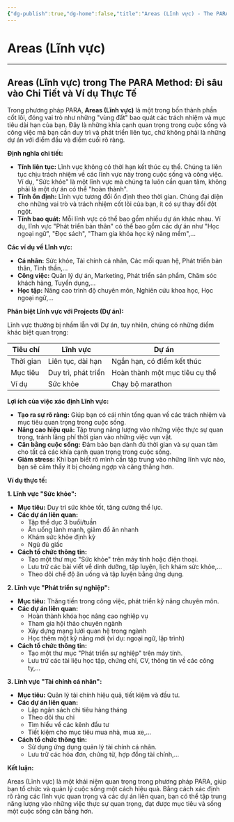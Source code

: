 ```yaml
---
{"dg-publish":true,"dg-home":false,"title":"Areas (Lĩnh vực) - The PARA Method","date":"2025-01-31","tags":["book","books/the-para-method"],"dg-path":"Books/The PARA Method/Areas (Lĩnh vực).md","permalink":"/books/the-para-method/areas-linh-vuc/","dgPassFrontmatter":true,"noteIcon":"","updated":"2025-01-31T08:17:25.209+07:00"}
---
```


# Areas (Lĩnh vực)
---
## Areas (Lĩnh vực) trong The PARA Method: Đi sâu vào Chi Tiết và Ví dụ Thực Tế

Trong phương pháp PARA, **Areas (Lĩnh vực)** là một trong bốn thành phần cốt lõi, đóng vai trò như những "vùng đất" bao quát các trách nhiệm và mục tiêu dài hạn của bạn. Đây là những khía cạnh quan trọng trong cuộc sống và công việc mà bạn cần duy trì và phát triển liên tục, chứ không phải là những dự án với điểm đầu và điểm cuối rõ ràng.

**Định nghĩa chi tiết:**

- **Tính liên tục:** Lĩnh vực không có thời hạn kết thúc cụ thể. Chúng ta liên tục chịu trách nhiệm về các lĩnh vực này trong cuộc sống và công việc. Ví dụ, "Sức khỏe" là một lĩnh vực mà chúng ta luôn cần quan tâm, không phải là một dự án có thể "hoàn thành".
- **Tính ổn định:** Lĩnh vực tương đối ổn định theo thời gian. Chúng đại diện cho những vai trò và trách nhiệm cốt lõi của bạn, ít có sự thay đổi đột ngột.
- **Tính bao quát:** Mỗi lĩnh vực có thể bao gồm nhiều dự án khác nhau. Ví dụ, lĩnh vực "Phát triển bản thân" có thể bao gồm các dự án như "Học ngoại ngữ", "Đọc sách", "Tham gia khóa học kỹ năng mềm",...

**Các ví dụ về Lĩnh vực:**

- **Cá nhân:** Sức khỏe, Tài chính cá nhân, Các mối quan hệ, Phát triển bản thân, Tinh thần,...
- **Công việc:** Quản lý dự án, Marketing, Phát triển sản phẩm, Chăm sóc khách hàng, Tuyển dụng,...
- **Học tập:** Nâng cao trình độ chuyên môn, Nghiên cứu khoa học, Học ngoại ngữ,...

**Phân biệt Lĩnh vực với Projects (Dự án):**

Lĩnh vực thường bị nhầm lẫn với Dự án, tuy nhiên, chúng có những điểm khác biệt quan trọng:

|Tiêu chí|Lĩnh vực|Dự án|
|---|---|---|
|Thời gian|Liên tục, dài hạn|Ngắn hạn, có điểm kết thúc|
|Mục tiêu|Duy trì, phát triển|Hoàn thành một mục tiêu cụ thể|
|Ví dụ|Sức khỏe|Chạy bộ marathon|

**Lợi ích của việc xác định Lĩnh vực:**

- **Tạo ra sự rõ ràng:** Giúp bạn có cái nhìn tổng quan về các trách nhiệm và mục tiêu quan trọng trong cuộc sống.
- **Nâng cao hiệu quả:** Tập trung năng lượng vào những việc thực sự quan trọng, tránh lãng phí thời gian vào những việc vụn vặt.
- **Cân bằng cuộc sống:** Đảm bảo bạn dành đủ thời gian và sự quan tâm cho tất cả các khía cạnh quan trọng trong cuộc sống.
- **Giảm stress:** Khi bạn biết rõ mình cần tập trung vào những lĩnh vực nào, bạn sẽ cảm thấy ít bị choáng ngợp và căng thẳng hơn.

**Ví dụ thực tế:**

**1. Lĩnh vực "Sức khỏe":**

- **Mục tiêu:** Duy trì sức khỏe tốt, tăng cường thể lực.
- **Các dự án liên quan:**
    - Tập thể dục 3 buổi/tuần
    - Ăn uống lành mạnh, giảm đồ ăn nhanh
    - Khám sức khỏe định kỳ
    - Ngủ đủ giấc
- **Cách tổ chức thông tin:**
    - Tạo một thư mục "Sức khỏe" trên máy tính hoặc điện thoại.
    - Lưu trữ các bài viết về dinh dưỡng, tập luyện, lịch khám sức khỏe,...
    - Theo dõi chế độ ăn uống và tập luyện bằng ứng dụng.

**2. Lĩnh vực "Phát triển sự nghiệp":**

- **Mục tiêu:** Thăng tiến trong công việc, phát triển kỹ năng chuyên môn.
- **Các dự án liên quan:**
    - Hoàn thành khóa học nâng cao nghiệp vụ
    - Tham gia hội thảo chuyên ngành
    - Xây dựng mạng lưới quan hệ trong ngành
    - Học thêm một kỹ năng mới (ví dụ: ngoại ngữ, lập trình)
- **Cách tổ chức thông tin:**
    - Tạo một thư mục "Phát triển sự nghiệp" trên máy tính.
    - Lưu trữ các tài liệu học tập, chứng chỉ, CV, thông tin về các công ty,...

**3. Lĩnh vực "Tài chính cá nhân":**

- **Mục tiêu:** Quản lý tài chính hiệu quả, tiết kiệm và đầu tư.
- **Các dự án liên quan:**
    - Lập ngân sách chi tiêu hàng tháng
    - Theo dõi thu chi
    - Tìm hiểu về các kênh đầu tư
    - Tiết kiệm cho mục tiêu mua nhà, mua xe,...
- **Cách tổ chức thông tin:**
    - Sử dụng ứng dụng quản lý tài chính cá nhân.
    - Lưu trữ các hóa đơn, chứng từ, hợp đồng tài chính,...

**Kết luận:**

Areas (Lĩnh vực) là một khái niệm quan trọng trong phương pháp PARA, giúp bạn tổ chức và quản lý cuộc sống một cách hiệu quả. Bằng cách xác định rõ ràng các lĩnh vực quan trọng và các dự án liên quan, bạn có thể tập trung năng lượng vào những việc thực sự quan trọng, đạt được mục tiêu và sống một cuộc sống cân bằng hơn.